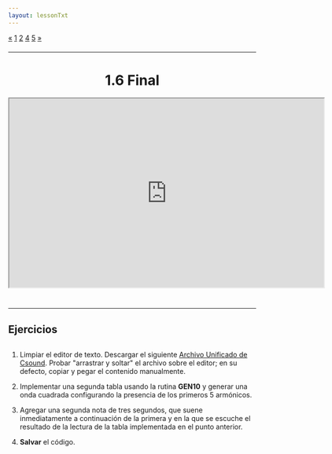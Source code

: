 ```yaml
---
layout: lessonTxt
---
```


<div class="paginationDiv">
<div class="pagination">
  <a href="#">&laquo;</a>
  <a class="active" href="#">1</a>
  <a onclick="loadOnClick('{{site.baseurl}}/lessons/sintesis_aditiva/chapter1/1.1.6/b/', '1.1.6-b.html','1.1.6-b.csd', false)" href="javascript:void(0);">2</a>
  <a onclick="loadOnClick('{{site.baseurl}}/lessons/sintesis_aditiva/chapter1/1.1.6/d/', '1.1.6-d.html','1.1.6-d.csd', false)" href="javascript:void(0);">4</a>
  <a onclick="loadOnClick('{{site.baseurl}}/lessons/sintesis_aditiva/chapter1/1.1.6/e/', '1.1.6-e.html','1.1.6-e.csd', false)" href="javascript:void(0);">5</a>
  <a onclick="loadOnClick('{{site.baseurl}}/lessons/sintesis_aditiva/chapter1/1.1.6/b/', '1.1.6-b.html','1.1.6-b.csd', false)" href="javascript:void(0);">&raquo;</a>
</div>
</div>
<br style="display: block; content: ''; margin-top: 20px;">
<hr>
<br style="display: block; content: ''; margin-top: 40px;">

# <center>1.6 Final</center>
<div class="video-container">
<iframe src="https://docs.google.com/file/d/1HrpXFe2jt5MP-XkJ2rpLPD5rlRxQr4qI/preview" width="640" height="385" allowfullscreen="true"></iframe>
</div>

<br style="display: block; content: ''; margin-top: 40px;">
<hr>
<br style="display: block; content: ''; margin-top: 20px;">


## Ejercicios

<br style="display: block; content: ''; margin-top: 30px;">

1. Limpiar el editor de texto. Descargar el siguiente <a href="{{site.baseurl}}/lessons/sintesis_aditiva/chapter1/1.1.6/a/Ejercicio_13.csd">Archivo Unificado de Csound</a>. Probar "arrastrar y soltar" el archivo sobre el editor; en su defecto, copiar y pegar el contenido manualmente.

2. Implementar una segunda tabla usando la rutina <b>GEN10</b> y generar una onda cuadrada configurando la presencia de los primeros 5 armónicos.

3. Agregar una segunda nota de tres segundos, que suene inmediatamente a continuación de la primera y en la que se escuche el resultado de la lectura de la tabla implementada en el punto anterior.

4. <b>Salvar</b> el código.
<br>
